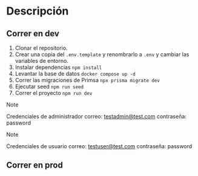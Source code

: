 # Descripción



## Correr en dev


1. Clonar el repositorio.
2. Crear una copia del ```.env.template``` y renombrarlo a ```.env``` y cambiar las variables de entorno.
3. Instalar dependencias ```npm install```
4. Levantar la base de datos ```docker compose up -d```
5. Correr las migraciones de Primsa ```npx prisma migrate dev```
6. Ejecutar seed ```npm run seed```
7. Correr el proyecto ```npm run dev```

>[!NOTE]
Credenciales de administrador
correo: testadmin@test.com
contraseña: password

>[!NOTE]
Credenciales de usuario
correo: testuser@test.com
contraseña: password

## Correr en prod
